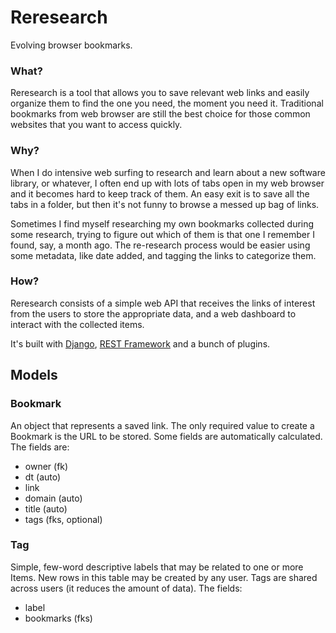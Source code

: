 # Reresearch

Evolving browser bookmarks.


### What?

Reresearch is a tool that allows you to save relevant web links and easily organize them to find the one you need, the moment you need it. Traditional bookmarks from web browser are still the best choice for those common websites that you want to access quickly.


### Why?

When I do intensive web surfing to research and learn about a new software library, or whatever, I often end up with lots of tabs open in my web browser and it becomes hard to keep track of them. An easy exit is to save all the tabs in a folder, but then it's not funny to browse a messed up bag of links.

Sometimes I find myself researching my own bookmarks collected during some research, trying to figure out which of them is that one I remember I found, say, a month ago. The re-research process would be easier using some metadata, like date added, and tagging the links to categorize them.


### How?

Reresearch consists of a simple web API that receives the links of interest from the users to store the appropriate data, and a web dashboard to interact with the collected items.

It's built with [Django](https://www.djangoproject.com/), [REST Framework](https://www.django-rest-framework.org/) and a bunch of plugins.


## Models

### Bookmark

An object that represents a saved link. The only required value to create a Bookmark is the URL to be stored. Some fields are automatically calculated. The fields are:
- owner (fk)
- dt (auto)
- link
- domain (auto)
- title (auto)
- tags (fks, optional)


### Tag

Simple, few-word descriptive labels that may be related to one or more Items. New rows in this table may be created by any user. Tags are shared across users (it reduces the amount of data). The fields:
- label
- bookmarks (fks)
